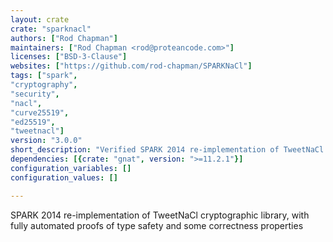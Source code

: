 ```yaml
---
layout: crate
crate: "sparknacl"
authors: ["Rod Chapman"]
maintainers: ["Rod Chapman <rod@proteancode.com>"]
licenses: ["BSD-3-Clause"]
websites: ["https://github.com/rod-chapman/SPARKNaCl"]
tags: ["spark",
"cryptography",
"security",
"nacl",
"curve25519",
"ed25519",
"tweetnacl"]
version: "3.0.0"
short_description: "Verified SPARK 2014 re-implementation of TweetNaCl cryptographic library"
dependencies: [{crate: "gnat", version: ">=11.2.1"}]
configuration_variables: []
configuration_values: []

---
```

SPARK 2014 re-implementation of TweetNaCl cryptographic library, with fully automated proofs of type safety and some correctness properties

